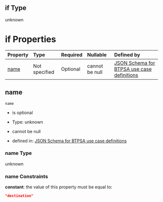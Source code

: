 ## if Type

unknown

# if Properties

| Property      | Type          | Required | Nullable       | Defined by                                                                                                                                                                                                        |
| :------------ | :------------ | :------- | :------------- | :---------------------------------------------------------------------------------------------------------------------------------------------------------------------------------------------------------------- |
| [name](#name) | Not specified | Optional | cannot be null | [JSON Schema for BTPSA use case definitions](btpsa-usecase-properties-services-items-allof-1-then-allof-30-if-properties-name.md "undefined#/properties/services/items/allOf/1/then/allOf/30/if/properties/name") |

## name



`name`

*   is optional

*   Type: unknown

*   cannot be null

*   defined in: [JSON Schema for BTPSA use case definitions](btpsa-usecase-properties-services-items-allof-1-then-allof-30-if-properties-name.md "undefined#/properties/services/items/allOf/1/then/allOf/30/if/properties/name")

### name Type

unknown

### name Constraints

**constant**: the value of this property must be equal to:

```json
"destination"
```
